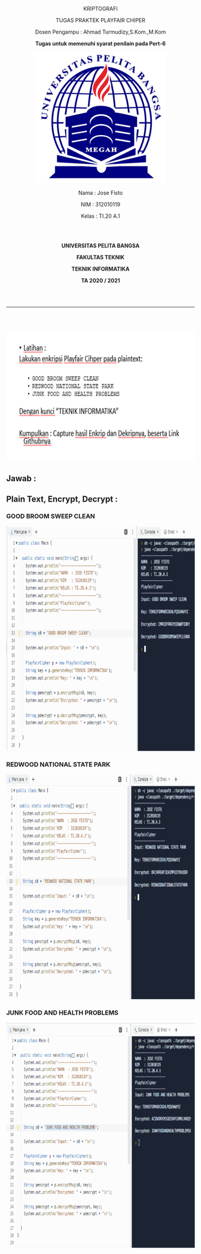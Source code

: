 <p align="center">
	KRIPTOGRAFI
</p>
<p align="center">
	TUGAS PRAKTEK PLAYFAIR CHIPER
</p>
<p align="center">
	Dosen Pengampu : Ahmad Turmudizy,S.Kom.,M.Kom
</p>
<p align="center"> 
	<b>Tugas untuk memenuhi syarat penilain pada Pert-6</b>
</p>

<p align="center">
	<img src="Logo/logo.png" alt="UPB" width="350" height="350">
</p>

<p align="center">
                 Nama  : Jose Fisto
</p>
<p align="center">
                 NIM   : 312010119
</p>
<p align="center">
                 Kelas : TI.20 A.1
</p>

<br/>
<br/>

<p align="center">
	<b>UNIVERSITAS PELITA BANGSA</b>
</p>
<p align="center">
	<b>FAKULTAS TEKNIK</b>
</p>
<p align="center">
	<b>TEKNIK INFORMATIKA</b>
</p>
<p align="center">
	<b>TA 2020 / 2021</b>
</p>

<br></br>

<hr>
</hr>

<br></br>

<p align="center">
	<img src="ss/TUGAS_PRAK_PERT6.png" alt="" width="600" height="350">
</p>

## Jawab :

## Plain Text, Encrypt, Decrypt :

### GOOD BROOM SWEEP CLEAN

<p align="center">
	<img src="tugas/GOOD BROOM SWEEP CLEAN.png" alt="" width="1020" height="600">
</p>

### REDWOOD NATIONAL STATE PARK

<p align="center">
	<img src="tugas/REDWOOD NATIONAL STATE PARK.png" alt="" width="1020" height="600">
</p>

### JUNK FOOD AND HEALTH PROBLEMS

<p align="center">
	<img src="tugas/JUNK FOOD AND HEALTH PROBLEMS.png" alt="" width="1020" height="600">
</p>
